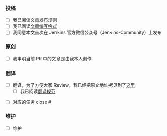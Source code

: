 <!-- 
Comment:
[类型-文章排期] 标题
请仔细阅读这里的描述，我们只会 Review 符合描述的 PR

1. 带星号（*）的区域是必选项
2. 如果您提交的 PR 超过三天没有收到 Review，可以 ping 最近合并了 PR 的人
3. 翻译需要增加对应的原文地址
4. 只有维护类的 PR 不需要标题中增加排期，排期的日期格式为：01-10。如果有特殊情况，排期可能需要进行调整
-->
### 投稿
- [ ] 我已阅读[文章发布规则](https://github.com/jenkins-infra/wechat/tree/master/management/operators/README.md)
- [ ] 我已阅读[文章编写格式](https://github.com/jenkins-infra/wechat/tree/master/articles/README.md)
- [ ] 我同意本文首次在 Jenkins 官方微信公众号（Jenkins-Community）上发布

### 原创
- [ ] 我申明当前 PR 中的文章是由我本人创作

### 翻译
- [ ] 翻译，为了方便大家 Review，我已经把原文地址拷贝到了[这里](https://jenkins-zh.cn/)
    - [ ] 我已阅读[翻译规范](https://github.com/jenkins-zh/translation-spec)
<!--
为了方便对任务进行管理，如果是有对应任务的话，请在下面记录。例如：对应的（翻译）任务的编号为200的话，语法就是 close #200。也就是说，需要补充下面的任务编号
-->
- [ ] 对应的任务 close #

### 维护
- [ ] 维护
